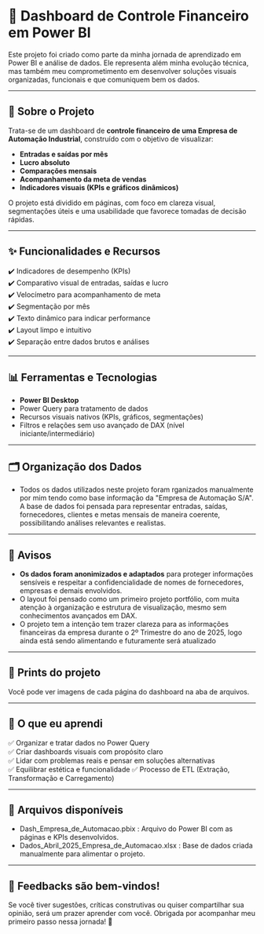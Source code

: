 # 💼 Dashboard de Controle Financeiro em Power BI

Este projeto foi criado como parte da minha jornada de aprendizado em Power BI e análise de dados. Ele representa além minha evolução técnica, mas também meu comprometimento em desenvolver soluções visuais organizadas, funcionais e que comuniquem bem os dados.

---

## 📌 Sobre o Projeto

Trata-se de um dashboard de **controle financeiro de uma Empresa de Automação Industrial**, construído com o objetivo de visualizar:

- **Entradas e saídas por mês**
- **Lucro absoluto**
- **Comparações mensais**
- **Acompanhamento da meta de vendas**
- **Indicadores visuais (KPIs e gráficos dinâmicos)**

O projeto está dividido em páginas, com foco em clareza visual, segmentações úteis e uma usabilidade que favorece tomadas de decisão rápidas.

---

## ✨ Funcionalidades e Recursos

✔️ Indicadores de desempenho (KPIs)  
✔️ Comparativo visual de entradas, saídas e lucro  
✔️ Velocímetro para acompanhamento de meta  
✔️ Segmentação por mês  
✔️ Texto dinâmico para indicar performance  
✔️ Layout limpo e intuitivo  
✔️ Separação entre dados brutos e análises  

---

## 📊 Ferramentas e Tecnologias

- **Power BI Desktop**
- Power Query para tratamento de dados
- Recursos visuais nativos (KPIs, gráficos, segmentações)
- Filtros e relações sem uso avançado de DAX (nível iniciante/intermediário)

---

## 🗂️ Organização dos Dados

- Todos os dados utilizados neste projeto foram rganizados manualmente por mim tendo como base informação da "Empresa de Automação S/A". A base de dados foi pensada para representar entradas, saídas, fornecedores, clientes e metas mensais de maneira coerente, possibilitando análises relevantes e realistas.

---

## 🚧 Avisos

- **Os dados foram anonimizados e adaptados** para proteger informações sensíveis e respeitar a confidencialidade de nomes de fornecedores, empresas e demais envolvidos.
- O layout foi pensado como um primeiro projeto portfólio, com muita atenção à organização e estrutura de visualização, mesmo sem conhecimentos avançados em DAX.
- O projeto tem a intenção tem trazer clareza para as informações financeiras da empresa durante o 2º Trimestre do ano de 2025, logo ainda está sendo alimentando e futuramente será atualizado

---

## 📎 Prints do projeto

Você pode ver imagens de cada página do dashboard na aba de arquivos.

---

## 🧠 O que eu aprendi

✅ Organizar e tratar dados no Power Query  
✅ Criar dashboards visuais com propósito claro  
✅ Lidar com problemas reais e pensar em soluções alternativas  
✅ Equilibrar estética e funcionalidade
✅ Processo de ETL (Extração, Transformação e Carregamento)

---
## 📄 Arquivos disponíveis

- Dash_Empresa_de_Automacao.pbix : Arquivo do Power BI com as páginas e KPIs desenvolvidos.
- Dados_Abril_2025_Empresa_de_Automacao.xlsx : Base de dados criada manualmente para alimentar o projeto.
---

## 💬 Feedbacks são bem-vindos!

Se você tiver sugestões, críticas construtivas ou quiser compartilhar sua opinião, será um prazer aprender com você. Obrigada por acompanhar meu primeiro passo nessa jornada! 🚀
